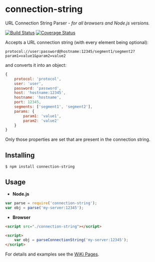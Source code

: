 connection-string
=================

URL Connection String Parser - _for all browsers and Node.js versions._

[![Build Status](https://travis-ci.org/vitaly-t/connection-string.svg?branch=master)](https://travis-ci.org/vitaly-t/connection-string)
[![Coverage Status](https://coveralls.io/repos/vitaly-t/connection-string/badge.svg?branch=master)](https://coveralls.io/r/vitaly-t/connection-string?branch=master)

Accepts a URL connection string (with every element being optional): 

```
protocol://user:password@hostname:12345/segment1/segment2?param1=value1&param2=value2
```

and converts it into an object:

```js
{
    protocol: 'protocol',
    user: 'user',
    password: 'password',
    host: 'hostname:12345',
    hostname: 'hostname',
    port: 12345,
    segments: ['segment1', 'segment2'],
    params: {
        param1: 'value1',
        param2: 'value2'
    }
}
```

Only those properties are set that are present in the connection string.

## Installing

```
$ npm install connection-string
```

## Usage

* **Node.js**

```js
var parse = require('connection-string');
var obj = parse('my-server:12345');
```

* **Browser**

```html
<script src="./connection-string"></script>

<script>
    var obj = parseConnectionString('my-server:12345');
</script>
```

For details and examples see the [WiKi Pages](https://github.com/vitaly-t/connection-string/wiki).
